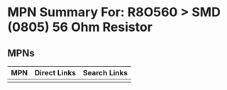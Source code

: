 



# MPN Summary For: R8O560 > SMD (0805) 56 Ohm Resistor

## MPNs
  

|MPN|Direct Links|Search Links|
| :--- | :--- | :--- |
||||
